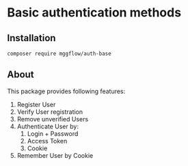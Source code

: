 # Basic authentication methods

## Installation

``
composer require mggflow/auth-base
``


## About

This package provides following features:
1. Register User
2. Verify User registration
3. Remove unverified Users
4. Authenticate User by:
   1. Login + Password
   2. Access Token
   3. Cookie
5. Remember User by Cookie
